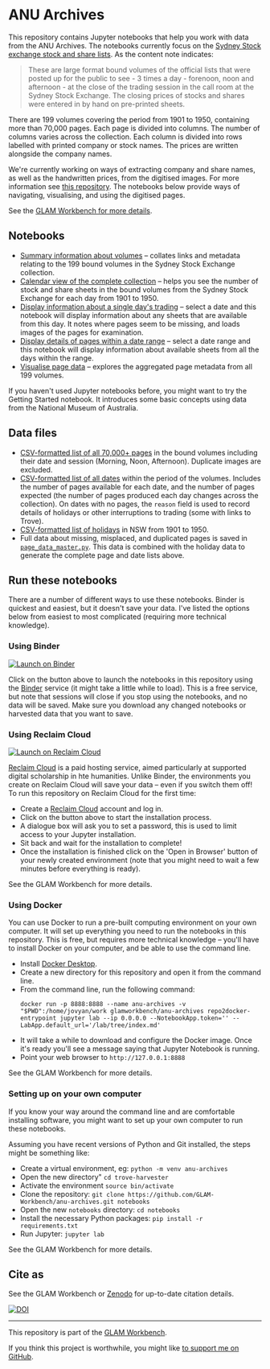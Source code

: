 # ANU Archives

This repository contains Jupyter notebooks that help you work with data from the ANU Archives. The notebooks currently focus on the [Sydney Stock exchange stock and share lists](http://archivescollection.anu.edu.au/index.php/or59j). As the content note indicates:

> These are large format bound volumes of the official lists that were posted up for the public to see - 3 times a day - forenoon, noon and afternoon - at the close of the trading session in the call room at the Sydney Stock Exchange. The closing prices of stocks and shares were entered in by hand on pre-printed sheets.

There are 199 volumes covering the period from 1901 to 1950, containing more than 70,000 pages. Each page is divided into columns. The number of columns varies across the collection. Each column is divided into rows labelled with printed company or stock names. The prices are written alongside the company names.

We're currently working on ways of extracting company and share names, as well as the handwritten prices, from the digitised images. For more information see [this repository](https://github.com/wragge/sydney-stock-exchange). The notebooks below provide ways of navigating, visualising, and using the digitised pages.

See the [GLAM Workbench for more details](https://glam-workbench.github.io/anu-archives/).

## Notebooks

* [Summary information about volumes](stock-exchange-details-by-volume.ipynb) – collates links and metadata relating to the 199 bound volumes in the Sydney Stock Exchange collection.
* [Calendar view of the complete collection](stock-exchange-pages-calendar.ipynb) – helps you see the number of stock and share sheets in the bound volumes from the Sydney Stock Exchange for each day from 1901 to 1950.
* [Display information about a single day's trading](view-pages-by-date.ipynb) – select a date and this notebook will display information about any sheets that are available from this day. It notes where pages seem to be missing, and loads images of the pages for examination.
* [Display details of pages within a date range](view-pages-by-date-range.ipynb) – select a date range and this notebook will display information about available sheets from all the days within the range.
* [Visualise page data](pages_viz.ipynb) – explores the aggregated page metadata from all 199 volumes.

If you haven't used Jupyter notebooks before, you might want to try the Getting Started notebook. It introduces some basic concepts using data from the National Museum of Australia.

## Data files

* [CSV-formatted list of all 70,000+ pages](complete_page_list.csv) in the bound volumes including their date and session (Morning, Noon, Afternoon). Duplicate images are excluded.
* [CSV-formatted list of all dates](complete_date_list.csv) within the period of the volumes. Includes the number of pages available for each date, and the number of pages expected (the number of pages produced each day changes across the collection). On dates with no pages, the `reason` field is used to record details of holidays or other interruptions to trading (some with links to Trove).
* [CSV-formatted list of holidays](nsw_holidays_1900_1950.csv) in NSW from 1901 to 1950.
* Full data about missing, misplaced, and duplicated pages is saved in [`page_data_master.py`](page_data_master.py). This data is combined with the holiday data to generate the complete page and date lists above.


<!-- START RUN INFO -->

## Run these notebooks

There are a number of different ways to use these notebooks. Binder is quickest and easiest, but it doesn't save your data. I've listed the options below from easiest to most complicated (requiring more technical knowledge).

### Using Binder

[![Launch on Binder](https://mybinder.org/badge_logo.svg)](https://mybinder.org/v2/gh/GLAM-Workbench/anu-archives/master?urlpath=lab%2Ftree%2Findex.md)

Click on the button above to launch the notebooks in this repository using the [Binder](https://mybinder.org/) service (it might take a little while to load). This is a free service, but note that sessions will close if you stop using the notebooks, and no data will be saved. Make sure you download any changed notebooks or harvested data that you want to save.

### Using Reclaim Cloud

[![Launch on Reclaim Cloud](https://glam-workbench.github.io/images/launch-on-reclaim-cloud.svg)](https://app.my.reclaim.cloud/?manifest=https://raw.githubusercontent.com/GLAM-Workbench/anu-archives/master/reclaim-manifest.jps)

[Reclaim Cloud](https://reclaim.cloud/) is a paid hosting service, aimed particularly at supported digital scholarship in hte humanities. Unlike Binder, the environments you create on Reclaim Cloud will save your data – even if you switch them off! To run this repository on Reclaim Cloud for the first time:

* Create a [Reclaim Cloud](https://reclaim.cloud/) account and log in.
* Click on the button above to start the installation process.
* A dialogue box will ask you to set a password, this is used to limit access to your Jupyter installation.
* Sit back and wait for the installation to complete!
* Once the installation is finished click on the 'Open in Browser' button of your newly created environment (note that you might need to wait a few minutes before everything is ready).

See the GLAM Workbench for more details.

### Using Docker

You can use Docker to run a pre-built computing environment on your own computer. It will set up everything you need to run the notebooks in this repository. This is free, but requires more technical knowledge – you'll have to install Docker on your computer, and be able to use the command line.

* Install [Docker Desktop](https://docs.docker.com/get-docker/).
* Create a new directory for this repository and open it from the command line.
* From the command line, run the following command:  
  ```
  docker run -p 8888:8888 --name anu-archives -v "$PWD":/home/jovyan/work glamworkbench/anu-archives repo2docker-entrypoint jupyter lab --ip 0.0.0.0 --NotebookApp.token='' --LabApp.default_url='/lab/tree/index.md'
  ```
* It will take a while to download and configure the Docker image. Once it's ready you'll see a message saying that Jupyter Notebook is running.
* Point your web browser to `http://127.0.0.1:8888`

See the GLAM Workbench for more details.

### Setting up on your own computer

If you know your way around the command line and are comfortable installing software, you might want to set up your own computer to run these notebooks.

Assuming you have recent versions of Python and Git installed, the steps might be something like:

* Create a virtual environment, eg: `python -m venv anu-archives`
* Open the new directory" `cd trove-harvester`
* Activate the environment `source bin/activate`
* Clone the repository: `git clone https://github.com/GLAM-Workbench/anu-archives.git notebooks`
* Open the new `notebooks` directory: `cd notebooks`
* Install the necessary Python packages: `pip install -r requirements.txt`
* Run Jupyter: `jupyter lab`

See the GLAM Workbench for more details.

<!-- END RUN INFO -->

## Cite as

See the GLAM Workbench or [Zenodo](https://doi.org/10.5281/zenodo.3545044) for up-to-date citation details.

[![DOI](https://zenodo.org/badge/DOI/10.5281/zenodo.3545044.svg)](https://doi.org/10.5281/zenodo.3545044)

----

This repository is part of the [GLAM Workbench](https://glam-workbench.github.io/).  

If you think this project is worthwhile, you might like [to support me on GitHub](https://github.com/sponsors/wragge).
